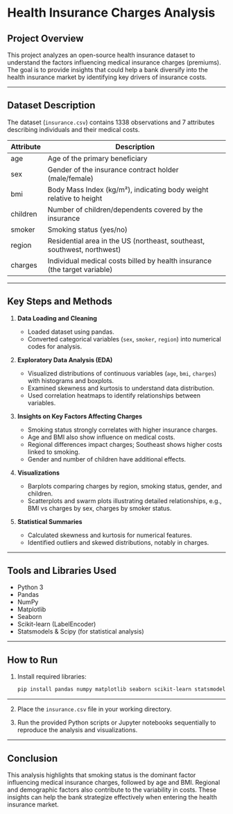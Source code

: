# Health Insurance Charges Analysis

## Project Overview
This project analyzes an open-source health insurance dataset to understand the factors influencing medical insurance charges (premiums). The goal is to provide insights that could help a bank diversify into the health insurance market by identifying key drivers of insurance costs.

---

## Dataset Description
The dataset (`insurance.csv`) contains 1338 observations and 7 attributes describing individuals and their medical costs.

| Attribute | Description                                                                                 |
|-----------|---------------------------------------------------------------------------------------------|
| age       | Age of the primary beneficiary                                                             |
| sex       | Gender of the insurance contract holder (male/female)                                       |
| bmi       | Body Mass Index (kg/m²), indicating body weight relative to height                          |
| children  | Number of children/dependents covered by the insurance                                      |
| smoker    | Smoking status (yes/no)                                                                     |
| region    | Residential area in the US (northeast, southeast, southwest, northwest)                     |
| charges   | Individual medical costs billed by health insurance (the target variable)                   |

---

## Key Steps and Methods

1. **Data Loading and Cleaning**  
   - Loaded dataset using pandas.  
   - Converted categorical variables (`sex`, `smoker`, `region`) into numerical codes for analysis.

2. **Exploratory Data Analysis (EDA)**  
   - Visualized distributions of continuous variables (`age`, `bmi`, `charges`) with histograms and boxplots.  
   - Examined skewness and kurtosis to understand data distribution.  
   - Used correlation heatmaps to identify relationships between variables.

3. **Insights on Key Factors Affecting Charges**  
   - Smoking status strongly correlates with higher insurance charges.  
   - Age and BMI also show influence on medical costs.  
   - Regional differences impact charges; Southeast shows higher costs linked to smoking.  
   - Gender and number of children have additional effects.

4. **Visualizations**  
   - Barplots comparing charges by region, smoking status, gender, and children.  
   - Scatterplots and swarm plots illustrating detailed relationships, e.g., BMI vs charges by sex, charges by smoker status.

5. **Statistical Summaries**  
   - Calculated skewness and kurtosis for numerical features.  
   - Identified outliers and skewed distributions, notably in charges.

---

## Tools and Libraries Used
- Python 3  
- Pandas  
- NumPy  
- Matplotlib  
- Seaborn  
- Scikit-learn (LabelEncoder)  
- Statsmodels & Scipy (for statistical analysis)

---

## How to Run
1. Install required libraries:
   ```bash
   pip install pandas numpy matplotlib seaborn scikit-learn statsmodels scipy
---
2. Place the `insurance.csv` file in your working directory.

3. Run the provided Python scripts or Jupyter notebooks sequentially to reproduce the analysis and visualizations.

---

## Conclusion
This analysis highlights that smoking status is the dominant factor influencing medical insurance charges, followed by age and BMI. Regional and demographic factors also contribute to the variability in costs. These insights can help the bank strategize effectively when entering the health insurance market.

